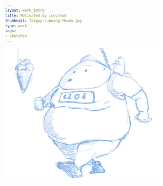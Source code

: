 ```yaml
---
layout: work_entry
title: Motivated by icecream
thumbnail: fatguy-running-thumb.jpg
type: work
tags: 
- sketches
---
```


				
<p><img src="/images/work/2010-06-10_icefreak.jpg" class="illustration" title="Illustration 1" alt="Illustration 1"></p>